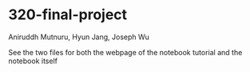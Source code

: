 # 320-final-project

Aniruddh Mutnuru, Hyun Jang, Joseph Wu

See the two files for both the webpage of the notebook tutorial and the notebook itself

